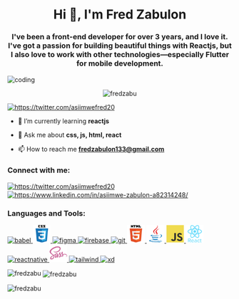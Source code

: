 <h1 align="center">Hi 👋, I'm Fred Zabulon</h1>
<h3 align="center">I've been a front-end developer for over 3 years, and I love it. I've got a passion for building beautiful things with Reactjs, but I also love to work with other technologies—especially Flutter for mobile development.</h3>
<img align="center" alt="coding" width="400" src="https://t4.ftcdn.net/jpg/01/35/92/85/360_F_135928597_xU5EzKq6vpOeXPX5vsbI48zfVVkSRlrF.jpg" />

<p align="center"> <img src="https://komarev.com/ghpvc/?username=fredzabu&label=Profile%20views&color=0e75b6&style=flat" alt="fredzabu" /> </p>


<p align="left"> <a href="https://twitter.com/https://twitter.com/asiimwefred20" target="blank"><img src="https://img.shields.io/twitter/follow/https://twitter.com/asiimwefred20?logo=twitter&style=for-the-badge" alt="https://twitter.com/asiimwefred20" /></a> </p>

- 🌱 I’m currently learning **reactjs**

- 💬 Ask me about **css, js, html, react**

- 📫 How to reach me **fredzabulon133@gmail.com**

<h3 align="left">Connect with me:</h3>
<p align="left">
<a href="https://twitter.com/https://twitter.com/asiimwefred20" target="blank"><img align="center" src="https://raw.githubusercontent.com/rahuldkjain/github-profile-readme-generator/master/src/images/icons/Social/twitter.svg" alt="https://twitter.com/asiimwefred20" height="30" width="40" /></a>
<a href="https://linkedin.com/in/https://www.linkedin.com/in/asiimwe-zabulon-a82314248/" target="blank"><img align="center" src="https://raw.githubusercontent.com/rahuldkjain/github-profile-readme-generator/master/src/images/icons/Social/linked-in-alt.svg" alt="https://www.linkedin.com/in/asiimwe-zabulon-a82314248/" height="30" width="40" /></a>
</p>

<h3 align="left">Languages and Tools:</h3>
<p align="left"> <a href="https://babeljs.io/" target="_blank" rel="noreferrer"> <img src="https://www.vectorlogo.zone/logos/babeljs/babeljs-icon.svg" alt="babel" width="40" height="40"/> </a> <a href="https://www.w3schools.com/css/" target="_blank" rel="noreferrer"> <img src="https://raw.githubusercontent.com/devicons/devicon/master/icons/css3/css3-original-wordmark.svg" alt="css3" width="40" height="40"/> </a> <a href="https://www.figma.com/" target="_blank" rel="noreferrer"> <img src="https://www.vectorlogo.zone/logos/figma/figma-icon.svg" alt="figma" width="40" height="40"/> </a> <a href="https://firebase.google.com/" target="_blank" rel="noreferrer"> <img src="https://www.vectorlogo.zone/logos/firebase/firebase-icon.svg" alt="firebase" width="40" height="40"/> </a> <a href="https://git-scm.com/" target="_blank" rel="noreferrer"> <img src="https://www.vectorlogo.zone/logos/git-scm/git-scm-icon.svg" alt="git" width="40" height="40"/> </a> <a href="https://www.w3.org/html/" target="_blank" rel="noreferrer"> <img src="https://raw.githubusercontent.com/devicons/devicon/master/icons/html5/html5-original-wordmark.svg" alt="html5" width="40" height="40"/> </a> <a href="https://www.java.com" target="_blank" rel="noreferrer"> <img src="https://raw.githubusercontent.com/devicons/devicon/master/icons/java/java-original.svg" alt="java" width="40" height="40"/> </a> <a href="https://developer.mozilla.org/en-US/docs/Web/JavaScript" target="_blank" rel="noreferrer"> <img src="https://raw.githubusercontent.com/devicons/devicon/master/icons/javascript/javascript-original.svg" alt="javascript" width="40" height="40"/> </a> <a href="https://reactjs.org/" target="_blank" rel="noreferrer"> <img src="https://raw.githubusercontent.com/devicons/devicon/master/icons/react/react-original-wordmark.svg" alt="react" width="40" height="40"/> </a> <a href="https://reactnative.dev/" target="_blank" rel="noreferrer"> <img src="https://reactnative.dev/img/header_logo.svg" alt="reactnative" width="40" height="40"/> </a> <a href="https://sass-lang.com" target="_blank" rel="noreferrer"> <img src="https://raw.githubusercontent.com/devicons/devicon/master/icons/sass/sass-original.svg" alt="sass" width="40" height="40"/> </a> <a href="https://tailwindcss.com/" target="_blank" rel="noreferrer"> <img src="https://www.vectorlogo.zone/logos/tailwindcss/tailwindcss-icon.svg" alt="tailwind" width="40" height="40"/> </a> <a href="https://www.adobe.com/products/xd.html" target="_blank" rel="noreferrer"> <img src="https://cdn.worldvectorlogo.com/logos/adobe-xd.svg" alt="xd" width="40" height="40"/> </a> </p>

<p><img align="left" src="https://github-readme-stats.vercel.app/api/top-langs?username=fredzabu&show_icons=true&locale=en&layout=compact" alt="fredzabu" /></p>

<p>&nbsp;<img align="center" src="https://github-readme-stats.vercel.app/api?username=fredzabu&show_icons=true&locale=en" alt="fredzabu" /></p>

<p><img align="center" src="https://github-readme-streak-stats.herokuapp.com/?user=fredzabu&" alt="fredzabu" /></p>
